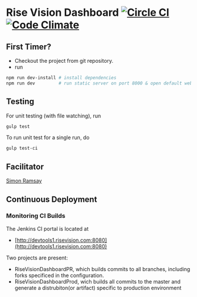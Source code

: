 Rise Vision Dashboard [![Circle CI](https://circleci.com/gh/Rise-Vision/Dashboard.svg?style=svg)](https://circleci.com/gh/Rise-Vision/Dashboard)[![Code Climate](https://codeclimate.com/github/Rise-Vision/Dashboard.png)](https://codeclimate.com/github/Rise-Vision/Dashboard)
=====

First Timer?
----
* Checkout the project from git repository.
* run
```bash
npm run dev-install # install dependencies
npm run dev         # run static server on port 8000 & open default web browser
```

Testing
----

For unit testing (with file watching), run

```bash
gulp test
```

To run unit test for a single run, do
```bash
gulp test-ci
```

Facilitator
------
[Simon Ramsay](https://github.com/nexus-uw)

Continuous Deployment
----
### Monitoring CI Builds

The Jenkins CI portal is located at
- [http://devtools1.risevision.com:8080](http://devtools1.risevision.com:8080)

Two projects are present:
- RiseVisionDashboardPR, which builds commits to all branches, including forks specificed in the configuration.
- RiseVisionDashboardProd, wich builds all commits to the master and generate a distrubiton(or artifact) specific to production environment
